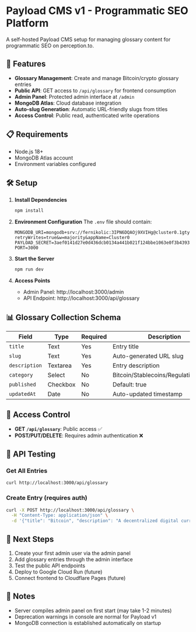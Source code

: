 # Payload CMS v1 - Programmatic SEO Platform

A self-hosted Payload CMS setup for managing glossary content for programmatic SEO on perception.to.

## 🚀 Features

- **Glossary Management**: Create and manage Bitcoin/crypto glossary entries
- **Public API**: GET access to `/api/glossary` for frontend consumption
- **Admin Panel**: Protected admin interface at `/admin`
- **MongoDB Atlas**: Cloud database integration
- **Auto-slug Generation**: Automatic URL-friendly slugs from titles
- **Access Control**: Public read, authenticated write operations

## 📋 Requirements

- Node.js 18+
- MongoDB Atlas account
- Environment variables configured

## 🛠 Setup

1. **Install Dependencies**
   ```bash
   npm install
   ```

2. **Environment Configuration**
   The `.env` file should contain:
   ```
   MONGODB_URI=mongodb+srv://fernikolic:3IPN6DQAOj9XVIHg@cluster0.1gtyyut.mongodb.net/?retryWrites=true&w=majority&appName=Cluster0
   PAYLOAD_SECRET=3aef0141d27e0d436dcb0134a441b021f124bbe1063e0f3b43933d563b8ad911
   PORT=3000
   ```

3. **Start the Server**
   ```bash
   npm run dev
   ```

4. **Access Points**
   - Admin Panel: http://localhost:3000/admin
   - API Endpoint: http://localhost:3000/api/glossary

## 📊 Glossary Collection Schema

| Field | Type | Required | Description |
|-------|------|----------|-------------|
| `title` | Text | Yes | Entry title |
| `slug` | Text | Yes | Auto-generated URL slug |
| `description` | Textarea | Yes | Entry description |
| `category` | Select | No | Bitcoin/Stablecoins/Regulation/Macro |
| `published` | Checkbox | No | Default: true |
| `updatedAt` | Date | No | Auto-updated timestamp |

## 🔐 Access Control

- **GET `/api/glossary`**: Public access ✅
- **POST/PUT/DELETE**: Requires admin authentication ❌

## 🧪 API Testing

### Get All Entries
```bash
curl http://localhost:3000/api/glossary
```

### Create Entry (requires auth)
```bash
curl -X POST http://localhost:3000/api/glossary \
  -H "Content-Type: application/json" \
  -d '{"title": "Bitcoin", "description": "A decentralized digital currency", "category": "bitcoin"}'
```

## 🎯 Next Steps

1. Create your first admin user via the admin panel
2. Add glossary entries through the admin interface
3. Test the public API endpoints
4. Deploy to Google Cloud Run (future)
5. Connect frontend to Cloudflare Pages (future)

## 📝 Notes

- Server compiles admin panel on first start (may take 1-2 minutes)
- Deprecation warnings in console are normal for Payload v1
- MongoDB connection is established automatically on startup 